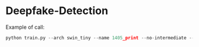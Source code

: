 # Deepfake-Detection

Example of call:

```python
python train.py --arch swin_tiny --name 1405_print --no-intermediate --batch_size 256 --models real,ProGAN,DDIM
```
